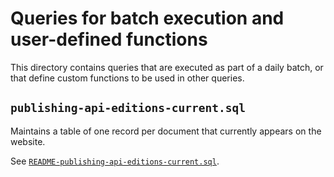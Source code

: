 # Queries for batch execution and user-defined functions

This directory contains queries that are executed as part of a daily batch, or
that define custom functions to be used in other queries.

## `publishing-api-editions-current.sql`

Maintains a table of one record per document that currently appears on the
website.

See [`README-publishing-api-editions-current.sql`](README-publishing-api-editions-current.sql).
